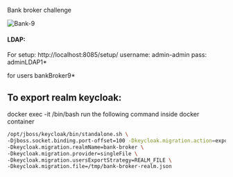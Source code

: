 Bank broker challenge

![Bank-9](https://user-images.githubusercontent.com/92064684/236699805-a945aadd-3bab-4366-9ffb-e05c9c591fce.jpg)

#### LDAP:

For setup: http://localhost:8085/setup/
username: admin-admin
pass: adminLDAP1*

for users
bankBroker9*


## To export realm keycloak:

docker exec -it  <container-id>  /bin/bash
run the following command inside docker container
```bash
/opt/jboss/keycloak/bin/standalone.sh \
-Djboss.socket.binding.port-offset=100 -Dkeycloak.migration.action=export \
-Dkeycloak.migration.realmName=bank-broker \
-Dkeycloak.migration.provider=singleFile \
-Dkeycloak.migration.usersExportStrategy=REALM_FILE \
-Dkeycloak.migration.file=/tmp/bank-broker-realm.json
```
